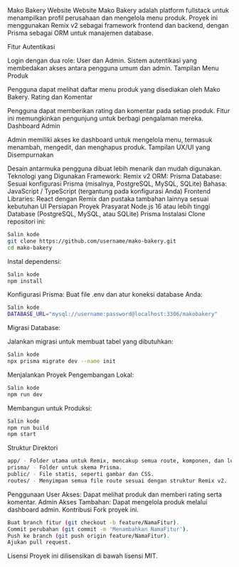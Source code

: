 Mako Bakery Website
Website Mako Bakery adalah platform fullstack untuk menampilkan profil perusahaan dan mengelola menu produk. Proyek ini menggunakan Remix v2 sebagai framework frontend dan backend, dengan Prisma sebagai ORM untuk manajemen database.

Fitur
Autentikasi

Login dengan dua role: User dan Admin.
Sistem autentikasi yang membedakan akses antara pengguna umum dan admin.
Tampilan Menu Produk

Pengguna dapat melihat daftar menu produk yang disediakan oleh Mako Bakery.
Rating dan Komentar

Pengguna dapat memberikan rating dan komentar pada setiap produk.
Fitur ini memungkinkan pengunjung untuk berbagi pengalaman mereka.
Dashboard Admin

Admin memiliki akses ke dashboard untuk mengelola menu, termasuk menambah, mengedit, dan menghapus produk.
Tampilan UX/UI yang Disempurnakan

Desain antarmuka pengguna dibuat lebih menarik dan mudah digunakan.
Teknologi yang Digunakan
Framework: Remix v2
ORM: Prisma
Database: Sesuai konfigurasi Prisma (misalnya, PostgreSQL, MySQL, SQLite)
Bahasa: JavaScript / TypeScript (tergantung pada konfigurasi Anda)
Frontend Libraries: React dengan Remix dan pustaka tambahan lainnya sesuai kebutuhan UI
Persiapan Proyek
Prasyarat
Node.js 16 atau lebih tinggi
Database (PostgreSQL, MySQL, atau SQLite)
Prisma
Instalasi
Clone repositori ini:

```bash
Salin kode
git clone https://github.com/username/mako-bakery.git
cd mako-bakery
```

Instal dependensi:

```bash
Salin kode
npm install
```

Konfigurasi Prisma:
Buat file .env dan atur koneksi database Anda:

```bash
Salin kode
DATABASE_URL="mysql://username:password@localhost:3306/makobakery"
```

Migrasi Database:

Jalankan migrasi untuk membuat tabel yang dibutuhkan:

```bash
Salin kode
npx prisma migrate dev --name init
```

Menjalankan Proyek
Pengembangan Lokal:

```bash
Salin kode
npm run dev
```

Membangun untuk Produksi:

```bash
Salin kode
npm run build
npm start
```

Struktur Direktori

```bash
app/ - Folder utama untuk Remix, mencakup semua route, komponen, dan logika bisnis.
prisma/ - Folder untuk skema Prisma.
public/ - File statis, seperti gambar dan CSS.
routes/ - Menyimpan semua file route sesuai dengan struktur Remix v2.
```

Penggunaan
User
Akses: Dapat melihat produk dan memberi rating serta komentar.
Admin
Akses Tambahan: Dapat mengelola produk melalui dashboard admin.
Kontribusi
Fork proyek ini.

```bash
Buat branch fitur (git checkout -b feature/NamaFitur).
Commit perubahan (git commit -m 'Menambahkan NamaFitur').
Push ke branch (git push origin feature/NamaFitur).
Ajukan pull request.
```

Lisensi
Proyek ini dilisensikan di bawah lisensi MIT.
